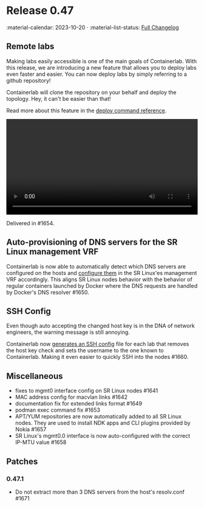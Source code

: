 # Release 0.47

:material-calendar: 2023-10-20 · :material-list-status: [Full Changelog](https://github.com/srl-labs/containerlab/releases)

## Remote labs

Making labs easily accessible is one of the main goals of Containerlab. With this release, we are introducing a new feature that allows you to deploy labs even faster and easier. You can now deploy labs by simply referring to a github repository!

Containerlab will clone the repository on your behalf and deploy the topology. Hey, it can't be easier than that!

Read more about this feature in the [deploy command reference](../cmd/deploy.md#remote-topology-files).

<video width="100%" controls>
  <source src="https://gitlab.com/rdodin/pics/-/wikis/uploads/5f0a7579f85c7d6af1fe05c254f42bb5/remote-labs2.mp4" type="video/mp4">
</video>

Delivered in #1654.

## Auto-provisioning of DNS servers for the SR Linux management VRF

Containerlab is now able to automatically detect which DNS servers are configured on the hosts and [configure them](../manual/kinds/srl.md#dns-configuration) in the SR Linux'es management VRF accordingly. This aligns SR Linux nodes behavior with the behavior of regular containers launched by Docker where the DNS requests are handled by Docker's DNS resolver #1650.

## SSH Config

Even though auto accepting the changed host key is in the DNA of network engineers, the warning message is still annoying.

Containerlab now [generates an SSH config](../manual/inventory.md#ssh-config) file for each lab that removes the host key check and sets the username to the one known to Containerlab. Making it even easier to quickly SSH into the nodes #1660.

## Miscellaneous

* fixes to mgmt0 interface config on SR Linux nodes #1641
* MAC address config for macvlan links #1642
* documentation fix for extended links format #1649
* podman exec command fix #1653
* APT/YUM repositories are now automatically added to all SR Linux nodes. They are used to install NDK apps and CLI plugins provided by Nokia #1657
* SR Linux's mgmt0.0 interface is now auto-configured with the correct IP-MTU value #1658

## Patches

### 0.47.1

* Do not extract more than 3 DNS servers from the host's resolv.conf #1671
